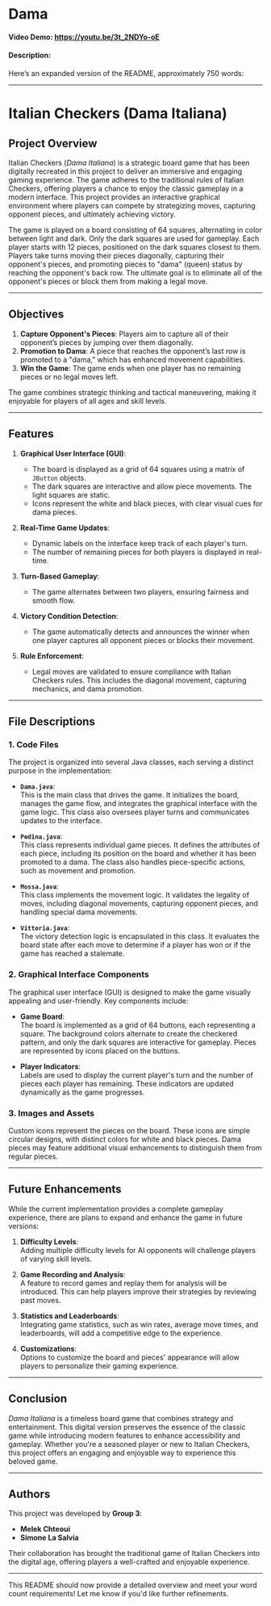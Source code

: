 # Dama
#### Video Demo:  <https://youtu.be/3t_2NDYo-oE>
#### Description:
Here’s an expanded version of the README, approximately 750 words:

---

# Italian Checkers (Dama Italiana)

## Project Overview

Italian Checkers (*Dama Italiana*) is a strategic board game that has been digitally recreated in this project to deliver an immersive and engaging gaming experience. The game adheres to the traditional rules of Italian Checkers, offering players a chance to enjoy the classic gameplay in a modern interface. This project provides an interactive graphical environment where players can compete by strategizing moves, capturing opponent pieces, and ultimately achieving victory.

The game is played on a board consisting of 64 squares, alternating in color between light and dark. Only the dark squares are used for gameplay. Each player starts with 12 pieces, positioned on the dark squares closest to them. Players take turns moving their pieces diagonally, capturing their opponent's pieces, and promoting pieces to "dama" (queen) status by reaching the opponent's back row. The ultimate goal is to eliminate all of the opponent's pieces or block them from making a legal move.

---

## Objectives

1. **Capture Opponent's Pieces**: Players aim to capture all of their opponent’s pieces by jumping over them diagonally. 
2. **Promotion to Dama**: A piece that reaches the opponent’s last row is promoted to a "dama," which has enhanced movement capabilities.
3. **Win the Game**: The game ends when one player has no remaining pieces or no legal moves left.

The game combines strategic thinking and tactical maneuvering, making it enjoyable for players of all ages and skill levels.

---

## Features

1. **Graphical User Interface (GUI)**: 
   - The board is displayed as a grid of 64 squares using a matrix of `JButton` objects.
   - The dark squares are interactive and allow piece movements. The light squares are static.
   - Icons represent the white and black pieces, with clear visual cues for dama pieces.

2. **Real-Time Game Updates**:
   - Dynamic labels on the interface keep track of each player's turn.
   - The number of remaining pieces for both players is displayed in real-time.

3. **Turn-Based Gameplay**:
   - The game alternates between two players, ensuring fairness and smooth flow.

4. **Victory Condition Detection**:
   - The game automatically detects and announces the winner when one player captures all opponent pieces or blocks their movement.

5. **Rule Enforcement**:
   - Legal moves are validated to ensure compliance with Italian Checkers rules. This includes the diagonal movement, capturing mechanics, and dama promotion.

---

## File Descriptions

### 1. Code Files
The project is organized into several Java classes, each serving a distinct purpose in the implementation:

- **`Dama.java`**:  
  This is the main class that drives the game. It initializes the board, manages the game flow, and integrates the graphical interface with the game logic. This class also oversees player turns and communicates updates to the interface.

- **`Pedina.java`**:  
  This class represents individual game pieces. It defines the attributes of each piece, including its position on the board and whether it has been promoted to a dama. The class also handles piece-specific actions, such as movement and promotion.

- **`Mossa.java`**:  
  This class implements the movement logic. It validates the legality of moves, including diagonal movements, capturing opponent pieces, and handling special dama movements.

- **`Vittoria.java`**:  
  The victory detection logic is encapsulated in this class. It evaluates the board state after each move to determine if a player has won or if the game has reached a stalemate.

### 2. Graphical Interface Components
The graphical user interface (GUI) is designed to make the game visually appealing and user-friendly. Key components include:

- **Game Board**:  
  The board is implemented as a grid of 64 buttons, each representing a square. The background colors alternate to create the checkered pattern, and only the dark squares are interactive for gameplay. Pieces are represented by icons placed on the buttons.

- **Player Indicators**:  
  Labels are used to display the current player's turn and the number of pieces each player has remaining. These indicators are updated dynamically as the game progresses.

### 3. Images and Assets
Custom icons represent the pieces on the board. These icons are simple circular designs, with distinct colors for white and black pieces. Dama pieces may feature additional visual enhancements to distinguish them from regular pieces.

---

## Future Enhancements

While the current implementation provides a complete gameplay experience, there are plans to expand and enhance the game in future versions:

1. **Difficulty Levels**:  
   Adding multiple difficulty levels for AI opponents will challenge players of varying skill levels.

2. **Game Recording and Analysis**:  
   A feature to record games and replay them for analysis will be introduced. This can help players improve their strategies by reviewing past moves.

3. **Statistics and Leaderboards**:  
   Integrating game statistics, such as win rates, average move times, and leaderboards, will add a competitive edge to the experience.

4. **Customizations**:  
   Options to customize the board and pieces' appearance will allow players to personalize their gaming experience.

---

## Conclusion

*Dama Italiana* is a timeless board game that combines strategy and entertainment. This digital version preserves the essence of the classic game while introducing modern features to enhance accessibility and gameplay. Whether you're a seasoned player or new to Italian Checkers, this project offers an engaging and enjoyable way to experience this beloved game.

---

## Authors

This project was developed by **Group 3**:  
- **Melek Chteoui**  
- **Simone La Salvia**

Their collaboration has brought the traditional game of Italian Checkers into the digital age, offering players a well-crafted and enjoyable experience.

---

This README should now provide a detailed overview and meet your word count requirements! Let me know if you'd like further refinements.
